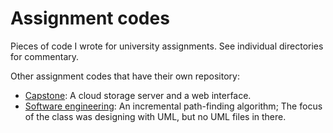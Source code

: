 # Assignment codes

Pieces of code I wrote for university assignments.
See individual directories for commentary.

Other assignment codes that have their own repository:

* [Capstone](https://github.com/milesand/capstone-project): A cloud storage server and a web interface.
* [Software engineering](https://github.com/milesand/se-term-project):
  An incremental path-finding algorithm; The focus of the class was designing with UML, but no UML files
  in there.